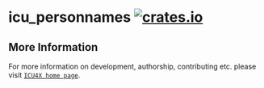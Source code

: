 # icu_personnames [![crates.io](https://img.shields.io/crates/v/icu_personnames)](https://crates.io/crates/icu_personnames)



## More Information

For more information on development, authorship, contributing etc. please visit [`ICU4X home page`](https://github.com/unicode-org/icu4x).
